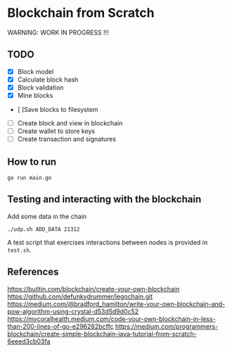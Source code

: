 # Blockchain from Scratch

WARNING: WORK IN PROGRESS !!!

## TODO
  * [x] Block model
  * [x] Calculate block hash
  * [x] Block validation
  * [x] Mine blocks
  * [ ]Save blocks to filesystem
  * [ ] Create block and view in blockchain
  * [ ] Create wallet to store keys
  * [ ] Create transaction and signatures

## How to run
```
go run main.go
```

## Testing and interacting with the blockchain

Add some data in the chain
``` shell
./udp.sh ADD_DATA 21312
```


A test script that exercises interactions between nodes is provided in `test.sh`.

## References
https://builtin.com/blockchain/create-your-own-blockchain
https://github.com/defunkydrummer/legochain.git
https://medium.com/@bradford_hamilton/write-your-own-blockchain-and-pow-algorithm-using-crystal-d53d5d9d0c52
https://mycoralhealth.medium.com/code-your-own-blockchain-in-less-than-200-lines-of-go-e296282bcffc
https://medium.com/programmers-blockchain/create-simple-blockchain-java-tutorial-from-scratch-6eeed3cb03fa

